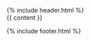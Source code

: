<!DOCTYPE html>
<html lang="az">
<head>
  <meta charset="UTF-8">
  <meta name="viewport" content="width=device-width, initial-scale=1.0">
  <title>{{ page.title }} | {{ site.title }}</title>
  <!-- <link rel="stylesheet" href="/assets/css/input.css"> -->
  <!-- <link rel="stylesheet" href="/assets/css/style.css"> -->
</head>
<body>
  {% include header.html %}
  <div class="flex">
    <main class="container mx-auto">
      {{ content }} 
    </main>
  </div>
  
  {% include footer.html %}
</body>
</html>
